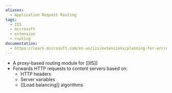 ```yaml
---
aliases:
  - Application Request Routing
tags:
  - IIS
  - microsoft
  - extension
  - routing
documentation:
  - https://learn.microsoft.com/en-us/iis/extensions/planning-for-arr/using-the-application-request-routing-module
---
```

- A proxy-based routing module for [[IIS]]
- Forwards HTTP requests to content servers based on:
	- HTTP headers
	- Server variables
	- [[Load balancing]] algorithms